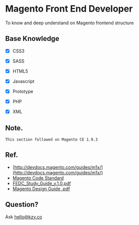 # Magento Front End Developer

  To know and deep understand on Magento frontend structure



## Base Knowledge

  - [x] CSS3
  - [x] SASS
  - [x] HTML5
  - [x] Javascript
  - [x] Prototype
  - [x] PHP
  - [x] XML



## Note.

    This section followed on Magento CE 1.9.3
    



## Ref.

 - [http://devdocs.magento.com/guides/m1x/](http://devdocs.magento.com/guides/m1x/)
 - [Magento Code Standard](http://devdocs.magento.com/guides/v2.0/coding-standards/bk-coding-standards.html)
 - [FEDC_Study_Guide_v.1.0.pdf](http://info2.magento.com/rs/magentosoftware/images/FEDC_Study_Guide_v.1.0.pdf)
 - [Magento Design Guide .pdf](http://info2.magento.com/rs/magentosoftware/images/magentodesignguide.pdf)



## Question?

Ask hello@kzy.co